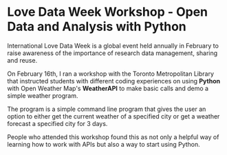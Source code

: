 # Love Data Week Workshop - Open Data and Analysis with Python

International Love Data Week is a global event held annually in February to raise awareness of the importance of research data management, sharing and reuse.

On February 16th, I ran a workshop with the Toronto Metropolitan Library that instructed students with different coding experiences on using **Python** with Open Weather Map's **WeatherAPI** to make basic calls and demo a simple weather program.

The program is a simple command line program that gives the user an option to either get the current weather of a specified city or get a weather forecast a specified city for 3 days.

People who attended this workshop found this as not only a helpful way of learning how to work with APIs but also a way to start using Python.
